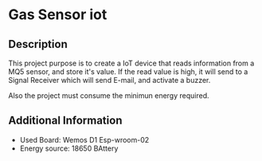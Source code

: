 # Gas Sensor iot

## Description

This project purpose is to create a IoT device that reads information from a MQ5 sensor, and store it's value. If the read value is high, it will send to a Signal Receiver which will send E-mail, and activate a buzzer.

Also the project must consume the minimun energy required.

## Additional Information

- Used Board: Wemos D1 Esp-wroom-02
- Energy source: 18650 BAttery
